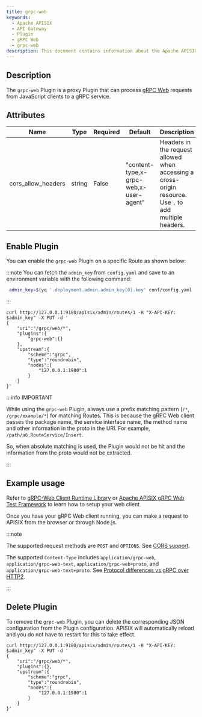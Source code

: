 ```yaml
---
title: grpc-web
keywords:
  - Apache APISIX
  - API Gateway
  - Plugin
  - gRPC Web
  - grpc-web
description: This document contains information about the Apache APISIX grpc-web Plugin.
---
```


<!--
#
# Licensed to the Apache Software Foundation (ASF) under one or more
# contributor license agreements.  See the NOTICE file distributed with
# this work for additional information regarding copyright ownership.
# The ASF licenses this file to You under the Apache License, Version 2.0
# (the "License"); you may not use this file except in compliance with
# the License.  You may obtain a copy of the License at
#
#     http://www.apache.org/licenses/LICENSE-2.0
#
# Unless required by applicable law or agreed to in writing, software
# distributed under the License is distributed on an "AS IS" BASIS,
# WITHOUT WARRANTIES OR CONDITIONS OF ANY KIND, either express or implied.
# See the License for the specific language governing permissions and
# limitations under the License.
#
-->

## Description

The `grpc-web` Plugin is a proxy Plugin that can process [gRPC Web](https://github.com/grpc/grpc-web) requests from JavaScript clients to a gRPC service.

## Attributes

| Name                    | Type    | Required | Default                                 | Description                                                                                              |
|-------------------------|---------|----------|-----------------------------------------|----------------------------------------------------------------------------------------------------------|
| cors_allow_headers      | string  | False    | "content-type,x-grpc-web,x-user-agent"  | Headers in the request allowed when accessing a cross-origin resource. Use `,` to add multiple headers.  |

## Enable Plugin

You can enable the `grpc-web` Plugin on a specific Route as shown below:

:::note
You can fetch the `admin_key` from `config.yaml` and save to an environment variable with the following command:

```bash
 admin_key=$(yq '.deployment.admin.admin_key[0].key' conf/config.yaml | sed 's/"//g')
```

:::

```shell
curl http://127.0.0.1:9180/apisix/admin/routes/1 -H "X-API-KEY: $admin_key" -X PUT -d '
{
    "uri":"/grpc/web/*",
    "plugins":{
        "grpc-web":{}
    },
    "upstream":{
        "scheme":"grpc",
        "type":"roundrobin",
        "nodes":{
            "127.0.0.1:1980":1
        }
    }
}'
```

:::info IMPORTANT

While using the `grpc-web` Plugin, always use a prefix matching pattern (`/*`, `/grpc/example/*`) for matching Routes. This is because the gRPC Web client passes the package name, the service interface name, the method name and other information in the proto in the URI. For example, `/path/a6.RouteService/Insert`.

So, when absolute matching is used, the Plugin would not be hit and the information from the proto would not be extracted.

:::

## Example usage

Refer to [gRPC-Web Client Runtime Library](https://www.npmjs.com/package/grpc-web) or [Apache APISIX gRPC Web Test Framework](https://github.com/apache/apisix/tree/master/t/plugin/grpc-web) to learn how to setup your web client.

Once you have your gRPC Web client running, you can make a request to APISIX from the browser or through Node.js.

:::note

The supported request methods are `POST` and `OPTIONS`. See [CORS support](https://github.com/grpc/grpc-web/blob/master/doc/browser-features.md#cors-support).

The supported `Content-Type` includes `application/grpc-web`, `application/grpc-web-text`, `application/grpc-web+proto`, and `application/grpc-web-text+proto`. See [Protocol differences vs gRPC over HTTP2](https://github.com/grpc/grpc/blob/master/doc/PROTOCOL-WEB.md#protocol-differences-vs-grpc-over-http2).

:::

## Delete Plugin

To remove the `grpc-web` Plugin, you can delete the corresponding JSON configuration from the Plugin configuration. APISIX will automatically reload and you do not have to restart for this to take effect.

```shell
curl http://127.0.0.1:9180/apisix/admin/routes/1 -H "X-API-KEY: $admin_key" -X PUT -d '
{
    "uri":"/grpc/web/*",
    "plugins":{},
    "upstream":{
        "scheme":"grpc",
        "type":"roundrobin",
        "nodes":{
            "127.0.0.1:1980":1
        }
    }
}'
```
